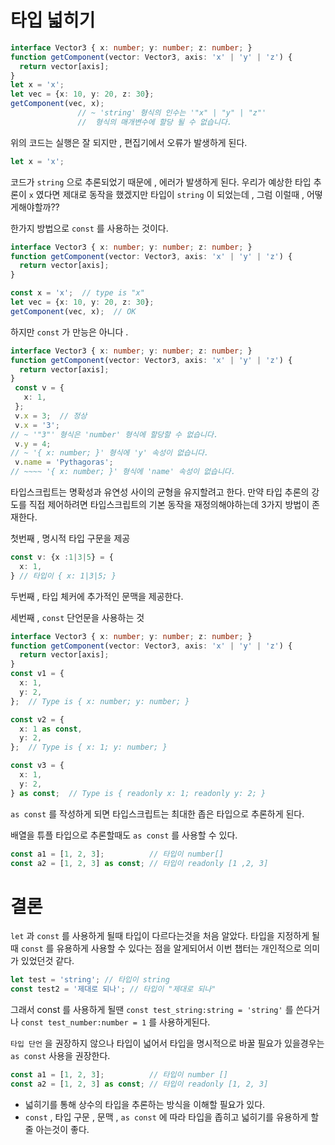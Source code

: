 # 타입 넓히기

```ts
interface Vector3 { x: number; y: number; z: number; }
function getComponent(vector: Vector3, axis: 'x' | 'y' | 'z') {
  return vector[axis];
}
let x = 'x';
let vec = {x: 10, y: 20, z: 30};
getComponent(vec, x);
               // ~ 'string' 형식의 인수는 '"x" | "y" | "z"'
               //  형식의 매개변수에 할당 될 수 없습니다.
```

위의 코드는 실행은 잘 되지만 ,  편집기에서 오류가 발생하게 된다.
```ts
let x = 'x';
```
코드가 `string` 으로 추론되었기 때문에 , 에러가 발생하게 된다.
우리가 예상한 타입 추론이 `x` 였다면 제대로 동작을 했겠지만 타입이 `string` 이 되었는데 , 
그럼 이럴때 , 어떻게해야할까??

한가지 방법으로 `const` 를 사용하는 것이다.

```ts
interface Vector3 { x: number; y: number; z: number; }
function getComponent(vector: Vector3, axis: 'x' | 'y' | 'z') {
  return vector[axis];
}

const x = 'x';  // type is "x"
let vec = {x: 10, y: 20, z: 30};
getComponent(vec, x);  // OK
```

하지만 `const` 가 만능은 아니다 .

```ts
interface Vector3 { x: number; y: number; z: number; }
function getComponent(vector: Vector3, axis: 'x' | 'y' | 'z') {
  return vector[axis];
}
 const v = {
   x: 1,
 };
 v.x = 3;  // 정상
 v.x = '3';
// ~ '"3"' 형식은 'number' 형식에 할당할 수 없습니다.
 v.y = 4;
// ~ '{ x: number; }' 형식에 'y' 속성이 없습니다.
 v.name = 'Pythagoras';
// ~~~~ '{ x: number; }' 형식에 'name' 속성이 없습니다.
```

타입스크립트는 명확성과 유연성 사이의 균형을 유지할려고 한다.
만약 타입 추론의 강도를 직접 제어하려면 타입스크립트의 기본 동작을 재정의해야하는데 3가지 방법이 존재한다.

첫번째 , 명시적 타입 구문을 제공

```ts
const v: {x :1|3|5} = {
  x: 1,
} // 타입이 { x: 1|3|5; }
```

두번째 , 타입 체커에 추가적인 문맥을 제공한다.

세번째 , `const` 단언문을 사용하는 것

```ts
interface Vector3 { x: number; y: number; z: number; }
function getComponent(vector: Vector3, axis: 'x' | 'y' | 'z') {
  return vector[axis];
}
const v1 = {
  x: 1,
  y: 2,
};  // Type is { x: number; y: number; }

const v2 = {
  x: 1 as const,
  y: 2,
};  // Type is { x: 1; y: number; }

const v3 = {
  x: 1,
  y: 2,
} as const;  // Type is { readonly x: 1; readonly y: 2; }
```

`as const` 를 작성하게 되면 타입스크립트는 최대한 좁은 타입으로 추론하게 된다.

배열을 튜플 타입으로 추론할때도 `as const` 를 사용할 수 있다.

```ts
const a1 = [1, 2, 3];          // 타입이 number[]
const a2 = [1, 2, 3] as const; // 타입이 readonly [1 ,2, 3]
```

# 결론

`let` 과 `const` 를 사용하게 될때 타입이 다르다는것을 처음 알았다.
타입을 지정하게 될때 `const` 를 유용하게 사용할 수 있다는 점을 알게되어서 이번 챕터는 개인적으로 의미가 있었던것 같다.

```ts
let test = 'string'; // 타입이 string
const test2 = '제대로 되나'; // 타입이 "제대로 되나"
```

그래서 const 를 사용하게 될땐 
`const test_string:string = 'string'` 를 쓴다거나
`const test_number:number = 1` 를 사용하게된다.

`타입 단언` 을 권장하지 않으나 타입이 넓어서 타입을 명시적으로 바꿀 필요가 있을경우는 `as const` 사용을 권장한다.

```ts
const a1 = [1, 2, 3];          // 타입이 number []
const a2 = [1, 2, 3] as const; // 타입이 readonly [1, 2, 3]
```
- 넓히기를 통해 상수의 타입을 추론하는 방식을 이해할 필요가 있다.
- `const` , 타입 구문 , 문맥 , `as const` 에 따라 타입을 좁히고 넓히기를 유용하게 할줄 아는것이 좋다.

